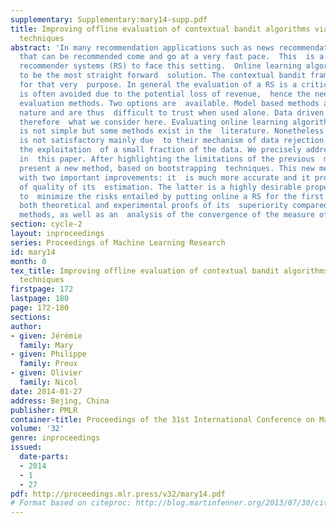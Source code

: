 ```yaml
---
supplementary: Supplementary:mary14-supp.pdf
title: Improving offline evaluation of contextual bandit algorithms via bootstrapping
  techniques
abstract: 'In many recommendation applications such as news recommendation, the  items
  that can be recommended come and go at a very fast pace.  This  is a challenge for
  recommender systems (RS) to face this setting.  Online learning algorithms seem
  to be the most straight forward  solution. The contextual bandit framework was introduced
  for that very  purpose. In general the evaluation of a RS is a critical issue. Live  evaluation
  is often avoided due to the potential loss of revenue,  hence the need for offline
  evaluation methods. Two options are  available. Model based methods are biased by
  nature and are thus  difficult to trust when used alone. Data driven methods are
  therefore  what we consider here. Evaluating online learning algorithms with past  data
  is not simple but some methods exist in the  literature. Nonetheless their accuracy
  is not satisfactory mainly due  to their mechanism of data rejection that only allow
  the exploitation  of a small fraction of the data. We precisely address this issue
  in  this paper. After highlighting the limitations of the previous  methods, we
  present a new method, based on bootstrapping  techniques. This new method comes
  with two important improvements: it  is much more accurate and it provides a measure
  of quality of its  estimation. The latter is a highly desirable property in order
  to  minimize the risks entailed by putting online a RS for the first  time. We provide
  both theoretical and experimental proofs of its  superiority compared to state-of-the-art
  methods, as well as an  analysis of the convergence of the measure of quality.'
section: cycle-2
layout: inproceedings
series: Proceedings of Machine Learning Research
id: mary14
month: 0
tex_title: Improving offline evaluation of contextual bandit algorithms via bootstrapping
  techniques
firstpage: 172
lastpage: 180
page: 172-180
sections: 
author:
- given: Jérémie
  family: Mary
- given: Philippe
  family: Preux
- given: Olivier
  family: Nicol
date: 2014-01-27
address: Bejing, China
publisher: PMLR
container-title: Proceedings of the 31st International Conference on Machine Learning
volume: '32'
genre: inproceedings
issued:
  date-parts:
  - 2014
  - 1
  - 27
pdf: http://proceedings.mlr.press/v32/mary14.pdf
# Format based on citeproc: http://blog.martinfenner.org/2013/07/30/citeproc-yaml-for-bibliographies/
---
```

